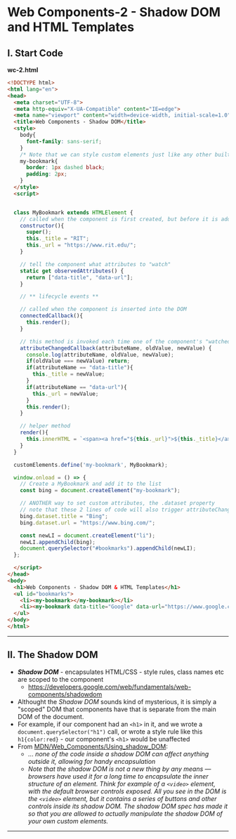# Web Components-2 - Shadow DOM and HTML Templates

## I. Start Code


**wc-2.html**

```html
<!DOCTYPE html>
<html lang="en">
<head>
  <meta charset="UTF-8">
  <meta http-equiv="X-UA-Compatible" content="IE=edge">
  <meta name="viewport" content="width=device-width, initial-scale=1.0">
  <title>Web Components - Shadow DOM</title>
  <style>
    body{
      font-family: sans-serif;
    }
    /* Note that we can style custom elements just like any other built-in element such as a <p>, <h1> etc*/
    my-bookmark{
      border: 1px dashed black;
      padding: 2px;
    }
  </style>
  <script>


  class MyBookmark extends HTMLElement {
    // called when the component is first created, but before it is added to the DOM
    constructor(){
      super();
      this._title = "RIT";
      this._url = "https://www.rit.edu/";
    }

    // tell the component what attributes to "watch"
    static get observedAttributes() {
      return ["data-title", "data-url"];
    }

    // ** lifecycle events **

    // called when the component is inserted into the DOM
    connectedCallback(){
      this.render();
    }

    // this method is invoked each time one of the component's "watched" attributes changes
    attributeChangedCallback(attributeName, oldValue, newValue) {
      console.log(attributeName, oldValue, newValue);
      if(oldValue === newValue) return;
      if(attributeName == "data-title"){
        this._title = newValue;
      }
      if(attributeName == "data-url"){
        this._url = newValue;
      }
      this.render();
    }

    // helper method
    render(){
      this.innerHTML = `<span><a href="${this._url}">${this._title}</a></span>`;
    }
  }

  customElements.define('my-bookmark', MyBookmark);

  window.onload = () => {
    // Create a MyBookmark and add it to the list
    const bing = document.createElement("my-bookmark");

    // ANOTHER way to set custom attributes, the .dataset property
    // note that these 2 lines of code will also trigger attributeChangedCallback()
    bing.dataset.title = "Bing";
    bing.dataset.url = "https://www.bing.com/";

    const newLI = document.createElement("li");
    newLI.appendChild(bing);
    document.querySelector("#bookmarks").appendChild(newLI);
  };

  </script>
</head>
<body>
  <h1>Web Components - Shadow DOM & HTML Templates</h1>
  <ul id="bookmarks">
    <li><my-bookmark></my-bookmark></li>
    <li><my-bookmark data-title="Google" data-url="https://www.google.com/"></my-bookmark></li>
  </ul>
</body>
</html>
```

<hr>

## II. The Shadow DOM
- ***Shadow DOM*** - encapsulates HTML/CSS - style rules, class names etc are scoped to the component
  - https://developers.google.com/web/fundamentals/web-components/shadowdom
- Althought the *Shadow DOM* sounds kind of mysterious, it is simply a "scoped" DOM that components have that is separate from the main DOM of the document. 
- For example, if our component had an `<h1>` in it,  and we wrote a `document.querySelector("h1")` call, or wrote a style rule like this `h1{color:red}` - our component's `<h1>` would be unaffected
- From [MDN/Web_Components/Using_shadow_DOM](https://developer.mozilla.org/en-US/docs/Web/Web_Components/Using_shadow_DOM):
  - *... none of the code inside a shadow DOM can affect anything outside it, allowing for handy encapsulation*
  - *Note that the shadow DOM is not a new thing by any means — browsers have used it for a long time to encapsulate the inner structure of an element. Think for example of a `<video>` element, with the default browser controls exposed. All you see in the DOM is the `<video>` element, but it contains a series of buttons and other controls inside its shadow DOM. The shadow DOM spec has made it so that you are allowed to actually manipulate the shadow DOM of your own custom elements.*

<hr> 
